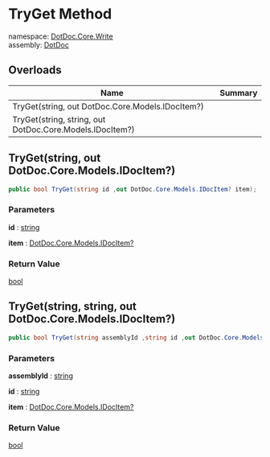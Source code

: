 ﻿# TryGet Method

namespace: [DotDoc\.Core\.Write](../../DotDoc.Core.Write.md)<br />
assembly: [DotDoc](../../../DotDoc.md)



## Overloads

| Name | Summary |
|------|---------|
| TryGet\(string, out DotDoc\.Core\.Models\.IDocItem?\) |  |
| TryGet\(string, string, out DotDoc\.Core\.Models\.IDocItem?\) |  |

## TryGet\(string, out DotDoc\.Core\.Models\.IDocItem?\)



```csharp
public bool TryGet(string id ,out DotDoc.Core.Models.IDocItem? item);
```

### Parameters

__id__ : [string](https://docs.microsoft.com/dotnet/api/System.String)



__item__ : [DotDoc\.Core\.Models\.IDocItem?](../../../DotDoc/DotDoc.Core.Models/IDocItem.md)



### Return Value

[bool](https://docs.microsoft.com/dotnet/api/System.Boolean)



## TryGet\(string, string, out DotDoc\.Core\.Models\.IDocItem?\)



```csharp
public bool TryGet(string assemblyId ,string id ,out DotDoc.Core.Models.IDocItem? item);
```

### Parameters

__assemblyId__ : [string](https://docs.microsoft.com/dotnet/api/System.String)



__id__ : [string](https://docs.microsoft.com/dotnet/api/System.String)



__item__ : [DotDoc\.Core\.Models\.IDocItem?](../../../DotDoc/DotDoc.Core.Models/IDocItem.md)



### Return Value

[bool](https://docs.microsoft.com/dotnet/api/System.Boolean)



